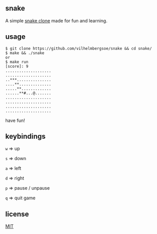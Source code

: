 ## snake

A simple [snake clone](https://en.wikipedia.org/wiki/Snake_(video_game_genre)) made for fun and learning.

## usage

```console
$ git clone https://github.com/vilhelmbergsoe/snake && cd snake/
$ make && ./snake
or
$ make run
[score]: 9
....................
....................
..***...............
....**..............
.....**.............
......**#...@.......
....................
....................
....................
....................
```

have fun!

## keybindings

`w` => up

`s` => down

`a` => left

`d` => right

`p` => pause / unpause

`q` => quit game

## license

[MIT](https://choosealicense.com/licenses/mit/)
